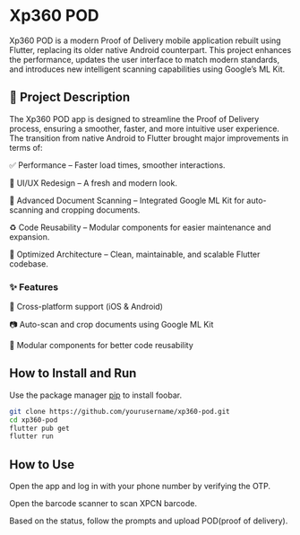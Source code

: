 # Xp360 POD

Xp360 POD is a modern Proof of Delivery mobile application rebuilt using Flutter, replacing its older native Android counterpart. This project enhances the performance, updates the user interface to match modern standards, and introduces new intelligent scanning capabilities using Google’s ML Kit.

## 🚀 Project Description
The Xp360 POD app is designed to streamline the Proof of Delivery process, ensuring a smoother, faster, and more intuitive user experience. The transition from native Android to Flutter brought major improvements in terms of:

✅ Performance – Faster load times, smoother interactions.

🎨 UI/UX Redesign – A fresh and modern look.

📄 Advanced Document Scanning – Integrated Google ML Kit for auto-scanning and cropping documents.

♻️ Code Reusability – Modular components for easier maintenance and expansion.

🧠 Optimized Architecture – Clean, maintainable, and scalable Flutter codebase.

### ✨ Features
🔄 Cross-platform support (iOS & Android)

📷 Auto-scan and crop documents using Google ML Kit

🧩 Modular components for better code reusability

## How to Install and Run

Use the package manager [pip](https://pip.pypa.io/en/stable/) to install foobar.

```bash
git clone https://github.com/yourusername/xp360-pod.git
cd xp360-pod
flutter pub get
flutter run
```

## How to Use

Open the app and log in with your phone number by verifying the OTP.

Open the barcode scanner to scan XPCN barcode.

Based on the status, follow the prompts and upload POD(proof of delivery).
